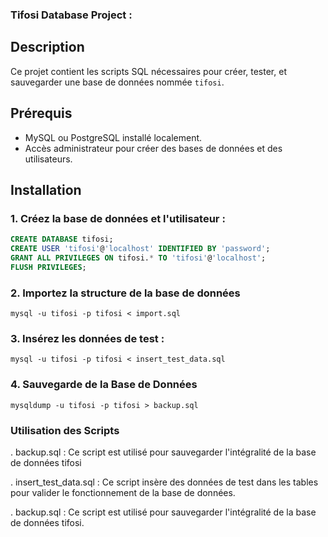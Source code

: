 ### **Tifosi Database Project :**

## Description
   Ce projet contient les scripts SQL nécessaires pour créer, tester, et sauvegarder une base de données nommée `tifosi`.

## Prérequis
- MySQL ou PostgreSQL installé localement.
- Accès administrateur pour créer des bases de données et des utilisateurs.

## Installation   

### 1. Créez la base de données et l'utilisateur :

```sql
CREATE DATABASE tifosi;
CREATE USER 'tifosi'@'localhost' IDENTIFIED BY 'password';
GRANT ALL PRIVILEGES ON tifosi.* TO 'tifosi'@'localhost';
FLUSH PRIVILEGES; 
```
### 2. Importez la structure de la base de données

```mysql -u tifosi -p tifosi < import.sql ```

### 3. Insérez les données de test :

```mysql -u tifosi -p tifosi < insert_test_data.sql```

### 4. Sauvegarde de la Base de Données

```mysqldump -u tifosi -p tifosi > backup.sql```

### Utilisation des Scripts  
.  backup.sql : Ce script est utilisé pour sauvegarder l'intégralité de la base de données tifosi


.  insert_test_data.sql : Ce script insère des données de test dans les tables pour valider le fonctionnement de la base de données.


.  backup.sql : Ce script est utilisé pour sauvegarder l'intégralité de la base de données tifosi.

